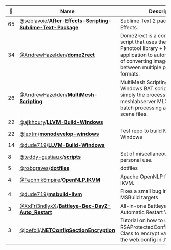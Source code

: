 |:star2: | Name | Description | 🌍|
|---|---|---|---|
|65|[@seblavoie](https://github.com/seblavoie)/[**After-Effects-Scripting-Sublime-Text-Package**](https://github.com/seblavoie/After-Effects-Scripting-Sublime-Text-Package)|Sublime Text 2 package for After Effects.||
|34|[@AndrewHazelden](https://github.com/AndrewHazelden)/[**dome2rect**](https://github.com/AndrewHazelden/dome2rect)|Dome2rect is a command line script that uses the open source Panotool library + MPRemap application to automate the process of converting image sequences between multiple panoramic formats.||
|26|[@AndrewHazelden](https://github.com/AndrewHazelden)/[**MultiMesh-Scripting**](https://github.com/AndrewHazelden/MultiMesh-Scripting)|MultiMesh Scripting is a set of Windows BAT scripts that help simply the process of running meshlabserver MLX scripts and batch processing a folder of 3D scene files.||
|22|[@ajkhoury](https://github.com/ajkhoury)/[**LLVM-Build-Windows**](https://github.com/ajkhoury/LLVM-Build-Windows)|||
|22|[@lextm](https://github.com/lextm)/[**monodevelop-windows**](https://github.com/lextm/monodevelop-windows)|Test repo to build MonoDevelop on Windows||
|14|[@dude719](https://github.com/dude719)/[**LLVM-Build-Windows**](https://github.com/dude719/LLVM-Build-Windows)|||
|8|[@teddy-gustiaux](https://github.com/teddy-gustiaux)/[**scripts**](https://github.com/teddy-gustiaux/scripts)|Set of miscellaneous scripts for personal use.||
|5|[@robgraves](https://github.com/robgraves)/[**dotfiles**](https://github.com/robgraves/dotfiles)|dotfiles||
|4|[@TechnikEmpire](https://github.com/TechnikEmpire)/[**OpenNLP.IKVM**](https://github.com/TechnikEmpire/OpenNLP.IKVM)|Apache OpenNLP for .NET via IKVM.||
|4|[@dude719](https://github.com/dude719)/[**msbuild-llvm**](https://github.com/dude719/msbuild-llvm)|Fixes a small bug in the LLVM MSBuild targets||
|3|[@XxFri3ndlyxX](https://github.com/XxFri3ndlyxX)/[**Battleye-Bec-DayZ-Auto_Restart**](https://github.com/XxFri3ndlyxX/Battleye-Bec-DayZ-Auto_Restart)|All-in-one Battleye, Bec, DayZ Automatic Restart With Message.||
|3|[@jcefoli](https://github.com/jcefoli)/[**.NETConfigSectionEncryption**](https://github.com/jcefoli/.NETConfigSectionEncryption)|Tutorial on how to use the RSAProtectedConfigurationProvider Class to encrypt various sections of the web.config in .NET applications||

